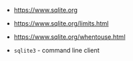 - https://www.sqlite.org
- https://www.sqlite.org/limits.html
- https://www.sqlite.org/whentouse.html

- `sqlite3` - command line client
